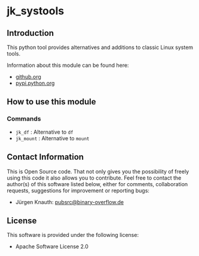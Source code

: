 ﻿jk_systools
===========

Introduction
------------

This python tool provides alternatives and additions to classic Linux system tools.

Information about this module can be found here:

* [github.org](https://github.com/jkpubsrc/python-module-jk-systools)
* [pypi.python.org](https://pypi.python.org/pypi/jk_systools)

How to use this module
----------------------

### Commands

* `jk_df` : Alternative to `df`
* `jk_mount` : Alternative to `mount`

Contact Information
-------------------

This is Open Source code. That not only gives you the possibility of freely using this code it also
allows you to contribute. Feel free to contact the author(s) of this software listed below, either
for comments, collaboration requests, suggestions for improvement or reporting bugs:

* Jürgen Knauth: pubsrc@binary-overflow.de

License
-------

This software is provided under the following license:

* Apache Software License 2.0



